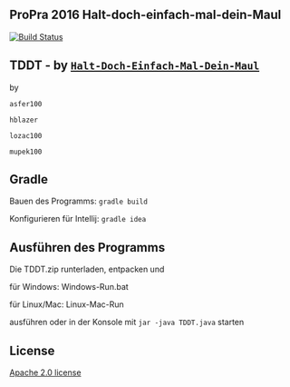 ## ProPra 2016 Halt-doch-einfach-mal-dein-Maul

[![Build Status](https://travis-ci.org/ProPra16/programmierpraktikum-abschlussprojekt-halt-doch-einfach-mal-dein-maul.svg?branch=master)](https://travis-ci.org/ProPra16/programmierpraktikum-abschlussprojekt-halt-doch-einfach-mal-dein-maul)
## TDDT - by [```Halt-Doch-Einfach-Mal-Dein-Maul```](https://github.com/ProPra16/programmierpraktikum-abschlussprojekt-halt-doch-einfach-mal-dein-maul)

by

```
asfer100

hblazer

lozac100

mupek100
```

## Gradle
Bauen des Programms:  ```gradle build```

Konfigurieren für Intellij: ```gradle idea```

## Ausführen des Programms
Die TDDT.zip runterladen, entpacken und 

für Windows: Windows-Run.bat

für Linux/Mac: Linux-Mac-Run

ausführen oder in der Konsole mit ```jar -java TDDT.java``` starten

## License

 [Apache 2.0 license](https://github.com/ProPra16/programmierpraktikum-abschlussprojekt-halt-doch-einfach-mal-dein-maul/blob/master/LICENSE)
